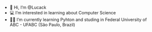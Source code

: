 - 👋 Hi, I’m @Lucack
- 💻 I’m interested in learning about Computer Science
- 👨‍🎓 I’m currently learning Pyhton and studing in Federal University of ABC - UFABC (São Paulo, Brazil)


<!---
Lucack/Lucack is a ✨ special ✨ repository because its `README.md` (this file) appears on your GitHub profile.
You can click the Preview link to take a look at your changes.
--->
